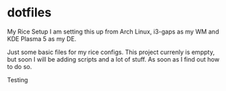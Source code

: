 # dotfiles
My Rice Setup
I am setting this up from Arch Linux, i3-gaps as my WM and KDE Plasma 5 as my DE.


Just some basic files for my rice configs. This project currenly is emppty, but soon I will be adding scripts and a lot of stuff. As soon as I find out how to do so.

Testing
